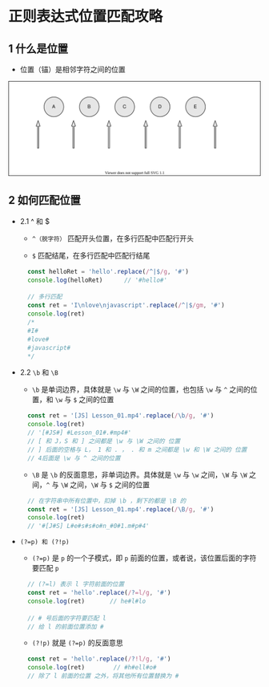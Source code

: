 # 正则表达式位置匹配攻略

## 1 什么是位置

- 位置（锚）是相邻字符之间的位置

![image text](./images/position.drawio.svg)

## 2 如何匹配位置

- 2.1 ^ 和 $

  - `^（脱字符）` 匹配开头位置，在多行匹配中匹配行开头

  - `$` 匹配结尾，在多行匹配中匹配行结尾
  ```js
    const helloRet = 'hello'.replace(/^|$/g, '#')
    console.log(helloRet)      // '#hello#'

    // 多行匹配
    const ret = 'I\nlove\njavascript'.replace(/^|$/gm, '#')
    console.log(ret)
    /*
    #I#
    #love#
    #javascript#
    */
  ```

- 2.2 `\b` 和 `\B`

  - `\b` 是单词边界，具体就是 `\w` 与 `\W` 之间的位置，也包括 `\w` 与 `^` 之间的位置，和 `\w` 与 `$` 之间的位置 
  ```js
    const ret = '[JS] Lesson_01.mp4'.replace(/\b/g, '#')
    console.log(ret)
    // '[#JS#] #Lesson_01#.#mp4#'
    // [ 和 J，S 和 ] 之间都是 \w 与 \W 之间的 位置
    // ] 后面的空格与 L， 1 和 . ， . 和 m 之间都是 \w 和 \W 之间的 位置
    // 4后面是 \w 与 ^ 之间的位置

  ```

  - `\B` 是 `\b` 的反面意思，非单词边界。具体就是 `\w` 与 `\w` 之间，`\W` 与 `\W` 之间，`^` 与 `\W` 之间，`\W` 与 `$` 之间的位置
  ```js
    // 在字符串中所有位置中，扣掉 \b ，剩下的都是 \B 的
    const ret = '[JS] Lesson_01.mp4'.replace(/\B/g, '#')
    console.log(ret)
    // '#[J#S] L#e#s#s#o#n_#0#1.m#p#4'

  ```

- `(?=p) 和 (?!p)`

  - `(?=p)` 是 `p` 的一个子模式，即 `p` 前面的位置，或者说，该位置后面的字符要匹配 `p`
  ```js
    // (?=l) 表示 l 字符前面的位置
    const ret = 'hello'.replace(/?=l/g, '#')
    console.log(ret)       // he#l#lo

    // # 号后面的字符要匹配 l
    // 给 l 的前面位置添加 #

  ```
  - `(?!p)` 就是 `(?=p)` 的反面意思
  ```js
    const ret = 'hello'.replace(/?!l/g, '#')
    console.log(ret)        // #h#ell#o#
    // 除了 l 前面的位置 之外，将其他所有位置替换为 #

  ```